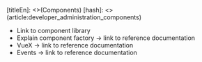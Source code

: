 [titleEn]: <>(Components)
[hash]: <>(article:developer_administration_components)

* Link to component library
* Explain component factory -> link to reference documentation
* VueX -> link to reference documentation
* Events -> link to reference documentation

